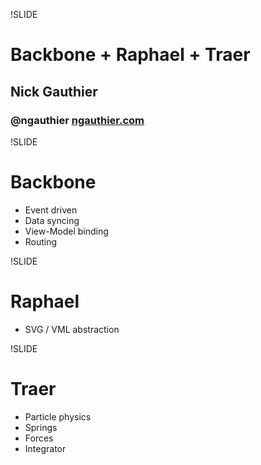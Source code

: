 !SLIDE 
# Backbone + Raphael + Traer
## Nick Gauthier
### @ngauthier [ngauthier.com](http://ngauthier.com)


!SLIDE
# Backbone
* Event driven
* Data syncing
* View-Model binding
* Routing

!SLIDE
# Raphael
* SVG / VML abstraction

!SLIDE
# Traer
* Particle physics
* Springs
* Forces
* Integrator
